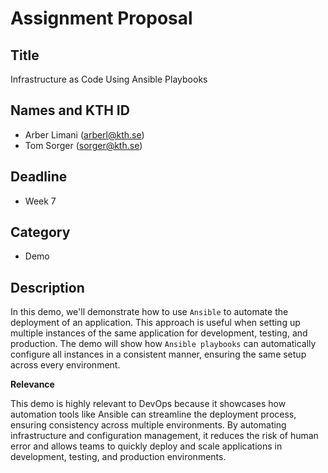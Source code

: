 # Assignment Proposal

## Title

Infrastructure as Code Using Ansible Playbooks

## Names and KTH ID

- Arber Limani (arberl@kth.se)
- Tom Sorger (sorger@kth.se)

## Deadline

- Week 7

## Category

- Demo

## Description

In this demo, we'll demonstrate how to use `Ansible` to automate the deployment of an application. This approach is useful when setting up multiple instances of the same application for development, testing, and production. The demo will show how `Ansible playbooks` can automatically configure all instances in a consistent manner, ensuring the same setup across every environment.

**Relevance**

This demo is highly relevant to DevOps because it showcases how automation tools like Ansible can streamline the deployment process, ensuring consistency across multiple environments. By automating infrastructure and configuration management, it reduces the risk of human error and allows teams to quickly deploy and scale applications in development, testing, and production environments.
